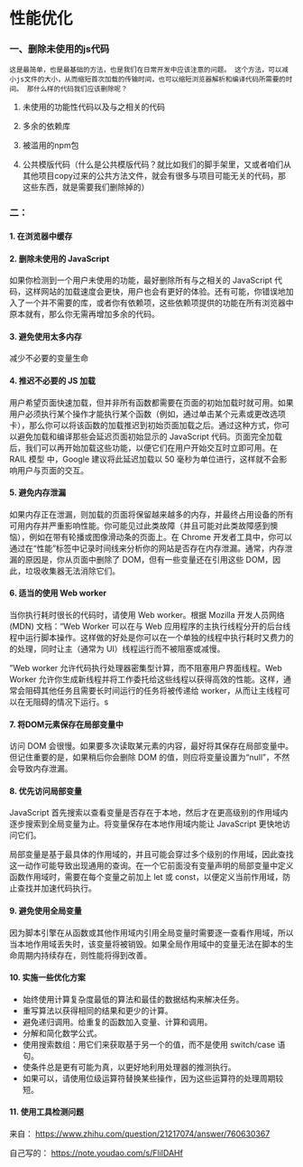 # 性能优化

### 一、删除未使用的js代码
    这是最简单，也是最基础的方法，也是我们在日常开发中应该注意的问题。 这个方法，可以减小js文件的大小，从而缩短首次加载的传输时间，也可以缩短浏览器解析和编译代码所需要的时间。 那什么样的代码我们应该删除呢？

1. 未使用的功能性代码以及与之相关的代码

2. 多余的依赖库

3. 被滥用的npm包

4. 公共模版代码（什么是公共模版代码？就比如我们的脚手架里，又或者咱们从其他项目copy过来的公共方法文件，就会有很多与项目可能无关的代码，那这些东西，就是需要我们删除掉的）


### 二： 
#### 1. 在浏览器中缓存
#### 2. 删除未使用的 JavaScript
如果你检测到一个用户未使用的功能，最好删除所有与之相关的 JavaScript 代码，这样网站的加载速度会更快，用户也会有更好的体验。还有可能，你错误地加入了一个并不需要的库，或者你有依赖项，这些依赖项提供的功能在所有浏览器中原本就有，那么你无需再增加多余的代码。

#### 3. 避免使用太多内存
减少不必要的变量生命

#### 4. 推迟不必要的 JS 加载
用户希望页面快速加载，但并非所有函数都需要在页面的初始加载时就可用。如果用户必须执行某个操作才能执行某个函数（例如，通过单击某个元素或更改选项卡），那么你可以将该函数的加载推迟到初始页面加载之后。通过这种方式，你可以避免加载和编译那些会延迟页面初始显示的 JavaScript 代码。页面完全加载后，我们可以再开始加载这些功能，以便它们在用户开始交互时立即可用。在 RAIL 模型 中，Google 建议将此延迟加载以 50 毫秒为单位进行，这样就不会影响用户与页面的交互。


#### 5. 避免内存泄漏
如果内存正在泄漏，则加载的页面将保留越来越多的内存，并最终占用设备的所有可用内存并严重影响性能。你可能见过此类故障（并且可能对此类故障感到懊恼），例如在带有轮播或图像滑动条的页面上。在 Chrome 开发者工具中，你可以通过在“性能”标签中记录时间线来分析你的网站是否存在内存泄漏。通常，内存泄漏的原因是，你从页面中删除了 DOM，但有一些变量还在引用这些 DOM，因此，垃圾收集器无法消除它们。

#### 6. 适当的使用 Web worker
当你执行耗时很长的代码时，请使用 Web worker。根据 Mozilla 开发人员网络 (MDN) 文档：“Web Worker 可以在与 Web 应用程序的主执行线程分开的后台线程中运行脚本操作。这样做的好处是你可以在一个单独的线程中执行耗时又费力的的处理，同时让主（通常为 UI）线程运行而不被阻塞或减慢。

”Web worker 允许代码执行处理器密集型计算，而不阻塞用户界面线程。Web Worker 允许你生成新线程并将工作委托给这些线程以获得高效的性能。这样，通常会阻碍其他任务且需要长时间运行的任务将被传递给 worker，从而让主线程可以在无阻碍的情况下运行。s

#### 7. 将DOM元素保存在局部变量中
访问 DOM 会很慢。如果要多次读取某元素的内容，最好将其保存在局部变量中。但记住重要的是，如果稍后你会删除 DOM 的值，则应将变量设置为“null”，不然会导致内存泄漏。

#### 8. 优先访问局部变量
JavaScript 首先搜索以查看变量是否存在于本地，然后才在更高级别的作用域内逐步搜索到全局变量为止。将变量保存在本地作用域内能让 JavaScript 更快地访问它们。

局部变量是基于最具体的作用域的，并且可能会穿过多个级别的作用域，因此查找这一动作可能导致出现通用的查询。在一个它前面没有变量声明的局部变量中定义函数作用域时，需要在每个变量之前加上 let 或 const，以便定义当前作用域，防止查找并加速代码执行。

#### 9. 避免使用全局变量
因为脚本引擎在从函数或其他作用域内引用全局变量时需要逐一查看作用域，所以当本地作用域丢失时，该变量将被销毁。如果全局作用域中的变量无法在脚本的生命周期内持续存在，则性能将得到改善。

#### 10. 实施一些优化方案

- 始终使用计算复杂度最低的算法和最佳的数据结构来解决任务。
- 重写算法以获得相同的结果和更少的计算。
- 避免递归调用。给重复的函数加入变量、计算和调用。
- 分解和简化数学公式。
- 使用搜索数组：用它们来获取基于另一个的值，而不是使用 switch/case 语句。
- 使条件总是更有可能为真，以更好地利用处理器的推测执行。
- 如果可以，请使用位级运算符替换某些操作，因为这些运算符的处理周期较短。

#### 11. 使用工具检测问题


来自：
https://www.zhihu.com/question/21217074/answer/760630367

自己写的： https://note.youdao.com/s/FliIDAHf